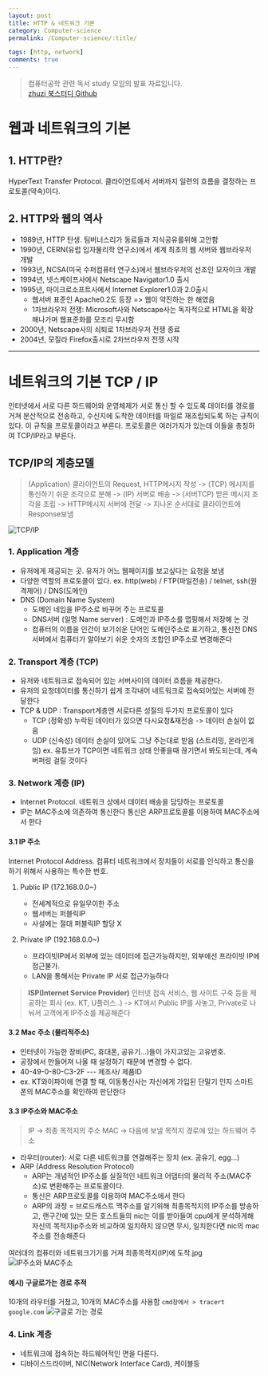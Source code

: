 ```yaml
---
layout: post
title: HTTP & 네트워크 기본
category: Computer-science
permalink: /Computer-science/:title/

tags: [http, network]
comments: true
---
```


>컴퓨터공학 관련 독서 study 모임의 발표 자료입니다.  
>[zhuzi 북스터디 Github](https://github.com/march23hare/zhuzi)

# 웹과 네트워크의 기본

## 1. HTTP란?
HyperText Transfer Protocol. 클라이언트에서 서버까지 일련의 흐름을 결정하는 프로토콜(약속)이다.

## 2. HTTP와 웹의 역사
- 1989년, HTTP 탄생. 팀버너스리가 동료들과 지식공유를위해 고안함
- 1990년, CERN(유럽 입자물리학 연구소)에서 세계 최초의 웹 서버와 웹브라우저 개발
- 1993년, NCSA(미국 수퍼컴퓨터 연구소)에서 웹브라우저의 선조인 모자이크 개발
- 1994년, 넷스케이프사에서 Netscape Navigator1.0 출시
- 1995년, 마이크로소프트사에서 Internet Explorer1.0과 2.0출시
    - 웹서버 표준인 Apache0.2도 등장 => 웹이 약진하는 한 해였음
    - 1차브라우저 전쟁: Microsoft사와 Netscape사는 독자적으로 HTML을 확장해나가며 웹표준화를 모조리 무시함
- 2000년, Netscape사의 쇠퇴로 1차브라우저 전쟁 종료
- 2004년, 모질라 Firefox출시로 2차브라우저 전쟁 시작

-----
# 네트워크의 기본 TCP / IP
인터넷에서 서로 다른 하드웨어와 운영체제가 서로 통신 할 수 있도록 데이터를 경로를 거쳐 분산적으로 전송하고, 수신지에 도착한 데이터를 파일로 재조립되도록 하는 규칙이 있다. 이 규칙을 프로토콜이라고 부른다. 프로토콜은 여러가지가 있는데 이들을 총칭하여 TCP/IP라고 부른다.

## TCP/IP의 계층모델
> (Application) 클라이언트의 Request, HTTP메시지 작성 -> (TCP) 메시지를 통신하기 쉬운 조각으로 분해 -> (IP) 서버로 배송 -> (서버TCP) 받은 메시지 조각을 조립 -> HTTP메시지 서버에 전달 -> 지나온 순서대로 클라이언트에 Response보냄

![TCP/IP]({{site.baseurl}}/img/profie-photo.png)


### 1. Application 계층
- 유저에게 제공되는 곳. 유저가 어느 웹페이지를 보고싶다는 요청을 보냄
- 다양한 역할의 프로토콜이 있다.
ex. http(web) / FTP(파일전송) / telnet, ssh(원격제어) / DNS(도메인)
- DNS (Domain Name System)
    - 도메인 네임을 IP주소로 바꾸어 주는 프로토콜
    - DNS서버 (일명 Name server) : 도메인과 IP주소를 맵핑해서 저장해 논 것
    - 컴퓨터의 이름을 인간이 보기쉬운 단어인 도메인주소로 표기하고, 통신전 DNS서버에서 컴퓨터가 알아보기 쉬운 숫자의 조합인 IP주소로 변경해준다

### 2. Transport 계층 (TCP)
- 유저와 네트워크로 접속되어 있는 서버사이의 데이터 흐름을 제공한다.
- 유저의 요청데이터를 통신하기 쉽게 조각내어 네트워크로 접속되어있는 서버에 전달한다
- TCP & UDP : Transport계층엔 서로다른 성질의 두가지 프로토콜이 있다
    - TCP (정확성)
    누락된 데이터가 있으면 다시요청&재전송 -> 데이터 손실이 없음
    - UDP (신속성)
    데이터 손실이 있어도 그냥 주는대로 받음 (스트리밍, 온라인게임)
    ex. 유튜브가 TCP이면 네트워크 상태 안좋을때 끊기면서 봐도되는데, 계속 버퍼링 걸릴 것이다

### 3. Network 계층 (IP)
- Internet Protocol. 네트워크 상에서 데이터 배송을 담당하는 프로토콜
- IP는 MAC주소에 의존하여 통신한다
통신은 ARP프로토콜를 이용하여 MAC주소에서 한다

#### 3.1 IP 주소
Internet Protocol Address. 컴퓨터 네트워크에서 장치들이 서로를 인식하고 통신을 하기 위해서 사용하는 특수한 번호.

1. Public IP (172.168.0.0~)
    - 전세계적으로 유일무이한 주소
    - 웹서버는 퍼블릭IP
    - 사설에는 절대 퍼블릭IP 할당 X

2. Private IP (192.168.0.0~)
    - 프라이빗IP에서 외부에 있는 데이터에 접근가능하지만, 외부에선 프라이빗 IP에 접근불가.
    - LAN을 통해서는 Private IP 서로 접근가능하다

>**ISP(Internet Service Provider)**
인터넷 접속 서비스, 웹 사이트 구축 등을 제공하는 회사 (ex. KT, U플러스..)
-> KT에서 Public IP를 사놓고, Private로 나눠서 고객에게 IP주소를 제공해준다

#### 3.2 Mac 주소 (물리적주소)

* 인터넷이 가능한 장비(PC, 휴대폰, 공유기...)들이 가지고있는 고유번호.
* 공장에서 만들어져 나올 때 설정하기 때문에 변경할 수 없다.
* 40-49-0-80-C3-2F --- 제조사/ 제품ID
* ex. KT와이파이에 연결 할 때, 이동통신사는 자신에게 가입된 단말기 인지 스마트폰의 MAC주소를 확인하여 판단한다

#### 3.3 IP주소와 MAC주소
>IP -> 최종 목적지의 주소
>MAC -> 다음에 보낼 목적지 경로에 있는 하드웨어 주소
* 라우터(router): 서로 다른 네트워크를 연결해주는 장치 (ex. 공유기, egg...)
* ARP (Address Resolution Protocol)
	* ARP는 개념적인 IP주소를 실질적인 네트워크 어댑터의 물리적 주소(MAC주소)로 변환해주는 프로토콜이다.
    * 통신은 ARP프로토콜를 이용하여 MAC주소에서 한다
    * ARP의 과정 = 브로드캐스트
    맥주소를 알기위해 최종목적지의 IP주소를 방송하고, 랜구간에 있는 모든 호스트들의 nic는 이를 받아들여 cpu에게 분석하게해 자신의 목적지ip주소와 비교하여 일치하지 않으면 무시, 일치한다면 nic의 mac주소를 전송해준다

여러대의 컴퓨터와 네트워크기기를 거져 최종목적지(IP)에 도착.jpg
![IP주소와 MAC주소]("http://poiemaweb.com/img/extension_prototype.png")

#### 예시) 구글로가는 경로 추적
10개의 라우터를 거쳤고, 10개의 MAC주소를 사용함
`cmd창에서 > tracert google.com`
![구글로 가는 경로](https://github.com/underbleu/zhuzi/blob/master/img/google-trace.png)


### 4. Link 계층
- 네트워크에 접속하는 하드웨어적인 면을 다룬다.
- 디바이스드라이버, NIC(Network Interface Card), 케이블등
